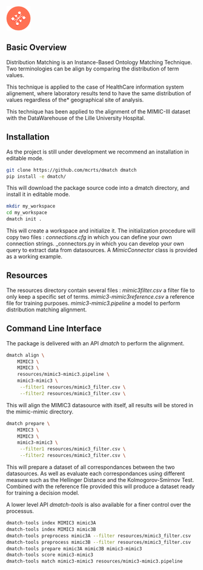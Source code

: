 <img src="icon.png" width="64">

## Basic Overview
Distribution Matching is an Instance-Based Ontology Matching Technique.
Two terminologies can be align by comparing the distribution of term values.

This technique is applied to the case of HealthCare information system alignement,
where laboratory results tend to have the same distribution of values regardless of the*
geographical site of analysis.

This technique has been applied to the alignment of the MIMIC-III dataset with the DataWarehouse of the
Lille University Hospital.

## Installation
As the project is still under development we recommend an installation in editable mode.
```bash
git clone https://github.com/mcrts/dmatch dmatch
pip install -e dmatch/
```
This will download the package source code into a dmatch directory, and install it in editable mode.

```bash
mkdir my_workspace
cd my_workspace
dmatch init .
```
This will create a workspace and initialize it.
The initialization procedure will copy two files :
_connections.cfg_ in which you can define your own connection strings.
_connectors.py in which you can develop your own query to extract data from datasources.
A _MimicConnector_ class is provided as a working example.

## Resources
The resources directory contain several files :
_mimic3filter.csv_ a filter file to only keep a specific set of terms.
_mimic3-mimic3reference.csv_ a reference file for training purposes.
_mimic3-mimic3.pipeline_ a model to perform distribution matching alignment.


## Command Line Interface
The package is delivered with an API _dmatch_ to perform the alignment.
```bash
dmatch align \
    MIMIC3 \
    MIMIC3 \
    resources/mimic3-mimic3.pipeline \
    mimic3-mimic3 \
     --filter1 resources/mimic3_filter.csv \
     --filter2 resources/mimic3_filter.csv \
```
This will align the MIMIC3 datasource with itself, all results will be stored in the mimic-mimic directory.
```bash
dmatch prepare \
    MIMIC3 \
    MIMIC3 \
    mimic3-mimic3 \
     --filter1 resources/mimic3_filter.csv \
     --filter2 resources/mimic3_filter.csv \
```
This will prepare a dataset of all correspondances between the two datasources.
As well as evaluate each correspondances using different measure such as
the Hellinger Distance and the Kolmogorov-Smirnov Test.
Combined with the reference file provided this will produce a dataset ready for training
a decision model.

A lower level API _dmatch-tools_ is also available for a finer control over the processus.
```bash
dmatch-tools index MIMIC3 mimic3A
dmatch-tools index MIMIC3 mimic3B
dmatch-tools preprocess mimic3A --filter resources/mimic3_filter.csv
dmatch-tools preprocess mimic3B --filter resources/mimic3_filter.csv
dmatch-tools prepare mimic3A mimic3B mimic3-mimic3
dmatch-tools score mimic3-mimic3
dmatch-tools match mimic3-mimic3 resources/mimic3-mimic3.pipeline
```
